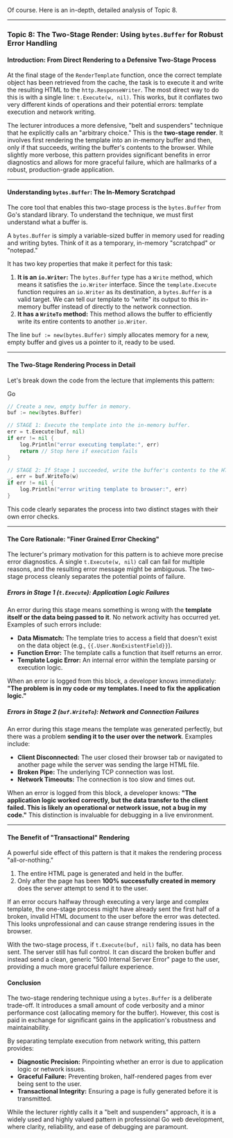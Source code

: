 Of course. Here is an in-depth, detailed analysis of Topic 8.

---

### Topic 8: The Two-Stage Render: Using `bytes.Buffer` for Robust Error Handling

#### Introduction: From Direct Rendering to a Defensive Two-Stage Process

At the final stage of the `RenderTemplate` function, once the correct template object has been retrieved from the cache, the task is to execute it and write the resulting HTML to the `http.ResponseWriter`. The most direct way to do this is with a single line: `t.Execute(w, nil)`. This works, but it conflates two very different kinds of operations and their potential errors: template execution and network writing.

The lecturer introduces a more defensive, "belt and suspenders" technique that he explicitly calls an "arbitrary choice." This is the **two-stage render**. It involves first rendering the template into an in-memory buffer and then, only if that succeeds, writing the buffer's contents to the browser. While slightly more verbose, this pattern provides significant benefits in error diagnostics and allows for more graceful failure, which are hallmarks of a robust, production-grade application.

---

#### Understanding `bytes.Buffer`: The In-Memory Scratchpad

The core tool that enables this two-stage process is the `bytes.Buffer` from Go's standard library. To understand the technique, we must first understand what a buffer is.

A `bytes.Buffer` is simply a variable-sized buffer in memory used for reading and writing bytes. Think of it as a temporary, in-memory "scratchpad" or "notepad."

It has two key properties that make it perfect for this task:

1. **It is an `io.Writer`:** The `bytes.Buffer` type has a `Write` method, which means it satisfies the `io.Writer` interface. Since the `template.Execute` function requires an `io.Writer` as its destination, a `bytes.Buffer` is a valid target. We can tell our template to "write" its output to this in-memory buffer instead of directly to the network connection.
2. **It has a `WriteTo` method:** This method allows the buffer to efficiently write its entire contents to another `io.Writer`.

The line `buf := new(bytes.Buffer)` simply allocates memory for a new, empty buffer and gives us a pointer to it, ready to be used.

---

#### The Two-Stage Rendering Process in Detail

Let's break down the code from the lecture that implements this pattern:

Go

```go
// Create a new, empty buffer in memory.
buf := new(bytes.Buffer)

// STAGE 1: Execute the template into the in-memory buffer.
err = t.Execute(buf, nil)
if err != nil {
	log.Println("error executing template:", err)
    return // Stop here if execution fails
}

// STAGE 2: If Stage 1 succeeded, write the buffer's contents to the HTTP response writer.
_, err = buf.WriteTo(w)
if err != nil {
	log.Println("error writing template to browser:", err)
}
```

This code clearly separates the process into two distinct stages with their own error checks.

---

#### The Core Rationale: "Finer Grained Error Checking"

The lecturer's primary motivation for this pattern is to achieve more precise error diagnostics. A single `t.Execute(w, nil)` call can fail for multiple reasons, and the resulting error message might be ambiguous. The two-stage process cleanly separates the potential points of failure.

##### Errors in Stage 1 (`t.Execute`): Application Logic Failures

An error during this stage means something is wrong with the **template itself or the data being passed to it**. No network activity has occurred yet. Examples of such errors include:

- **Data Mismatch:** The template tries to access a field that doesn't exist on the data object (e.g., `{{.User.NonExistentField}}`).
- **Function Error:** The template calls a function that itself returns an error.
- **Template Logic Error:** An internal error within the template parsing or execution logic.

When an error is logged from this block, a developer knows immediately: **"The problem is in my code or my templates. I need to fix the application logic."**

##### Errors in Stage 2 (`buf.WriteTo`): Network and Connection Failures

An error during this stage means the template was generated perfectly, but there was a problem **sending it to the user over the network**. Examples include:

- **Client Disconnected:** The user closed their browser tab or navigated to another page while the server was sending the large HTML file.
- **Broken Pipe:** The underlying TCP connection was lost.
- **Network Timeouts:** The connection is too slow and times out.

When an error is logged from this block, a developer knows: **"The application logic worked correctly, but the data transfer to the client failed. This is likely an operational or network issue, not a bug in my code."** This distinction is invaluable for debugging in a live environment.

---

#### The Benefit of "Transactional" Rendering

A powerful side effect of this pattern is that it makes the rendering process "all-or-nothing."

1. The entire HTML page is generated and held in the buffer.
2. Only after the page has been **100% successfully created in memory** does the server attempt to send it to the user.

If an error occurs halfway through executing a very large and complex template, the one-stage process might have already sent the first half of a broken, invalid HTML document to the user before the error was detected. This looks unprofessional and can cause strange rendering issues in the browser.

With the two-stage process, if `t.Execute(buf, nil)` fails, no data has been sent. The server still has full control. It can discard the broken buffer and instead send a clean, generic "500 Internal Server Error" page to the user, providing a much more graceful failure experience.

#### Conclusion

The two-stage rendering technique using a `bytes.Buffer` is a deliberate trade-off. It introduces a small amount of code verbosity and a minor performance cost (allocating memory for the buffer). However, this cost is paid in exchange for significant gains in the application's robustness and maintainability.

By separating template execution from network writing, this pattern provides:

- **Diagnostic Precision:** Pinpointing whether an error is due to application logic or network issues.
- **Graceful Failure:** Preventing broken, half-rendered pages from ever being sent to the user.
- **Transactional Integrity:** Ensuring a page is fully generated before it is transmitted.

While the lecturer rightly calls it a "belt and suspenders" approach, it is a widely used and highly valued pattern in professional Go web development, where clarity, reliability, and ease of debugging are paramount.